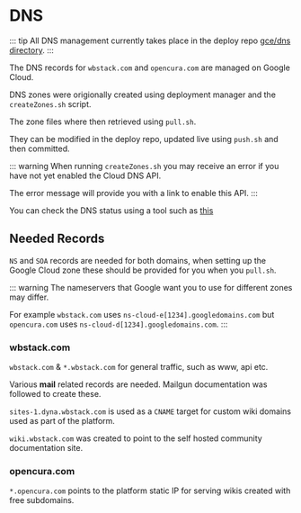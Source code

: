 # DNS

::: tip
All DNS management currently takes place in the deploy repo [gce/dns directory](https://github.com/wbstack/deploy/tree/main/gce/dns).
:::

The DNS records for `wbstack.com` and `opencura.com` are managed on Google Cloud.

DNS zones were origionally created using deployment manager and the `createZones.sh` script.

The zone files where then retrieved using `pull.sh`.

They can be modified in the deploy repo, updated live using `push.sh` and then committed.


::: warning
When running `createZones.sh` you may receive an error if you have not yet enabled the Cloud DNS API.

The error message will provide you with a link to enable this API.
:::

You can check the DNS status using a tool such as [this](https://freedns.afraid.org/domain/dnstrace.php?domain=wbstack.com&submit=Trace)

## Needed Records

`NS` and `SOA` records are needed for both domains, when setting up the Google Cloud zone these should be provided for you when you `pull.sh`.

::: warning
The nameservers that Google want you to use for different zones may differ.

For example `wbstack.com` uses `ns-cloud-e[1234].googledomains.com` but `opencura.com` uses `ns-cloud-d[1234].googledomains.com`.
:::

### wbstack.com

`wbstack.com` & `*.wbstack.com` for general traffic, such as www, api etc.

Various **mail** related records are needed.
Mailgun documentation was followed to create these.

`sites-1.dyna.wbstack.com` is used as a `CNAME` target for custom wiki domains used as part of the platform.

`wiki.wbstack.com` was created to point to the self hosted community documentation site.

### opencura.com

`*.opencura.com` points to the platform static IP for serving wikis created with free subdomains.
